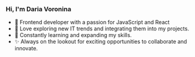 ### Hi, I'm Daria Voronina

- 🚀 Frontend developer with a passion for JavaScript and React
- 🎨 Love exploring new IT trends and integrating them into my projects.
- 🌱 Constantly learning and expanding my skills.
- ✨ Always on the lookout for exciting opportunities to collaborate and innovate.
